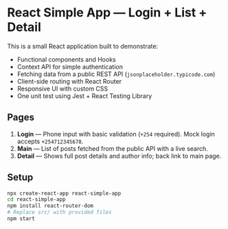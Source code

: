 # React Simple App — Login + List + Detail

This is a small React application built to demonstrate:

- Functional components and Hooks
- Context API for simple authentication
- Fetching data from a public REST API (`jsonplaceholder.typicode.com`)
- Client-side routing with React Router
- Responsive UI with custom CSS 
- One unit test using Jest + React Testing Library

## Pages
1. **Login** — Phone input with basic validation (`+254` required). Mock login accepts `+254712345678`.
2. **Main** — List of posts fetched from the public API with a live search.
3. **Detail** — Shows full post details and author info; back link to main page.

## Setup

```bash
npx create-react-app react-simple-app
cd react-simple-app
npm install react-router-dom
# Replace src/ with provided files
npm start
